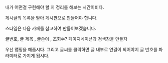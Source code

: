 내가 어떤걸 구현해야 할 지 정리를 해보는 시간이비다.

게시글의 목록을 받아 게시판으로 만들어야 합니다.

스타일은 다음 카페를 참고하여 만들어보겠습니다.

글번호, 글 제목 , 글쓴이 , 조회수?
페이지네이션과 검색창을 만들자

우선 맵핑을 해줍시다.
그리고 글씨를 클릭하면 글 내부로 연결이 되어야지
글 번호를 파라미터로 가지게 됩시다.
